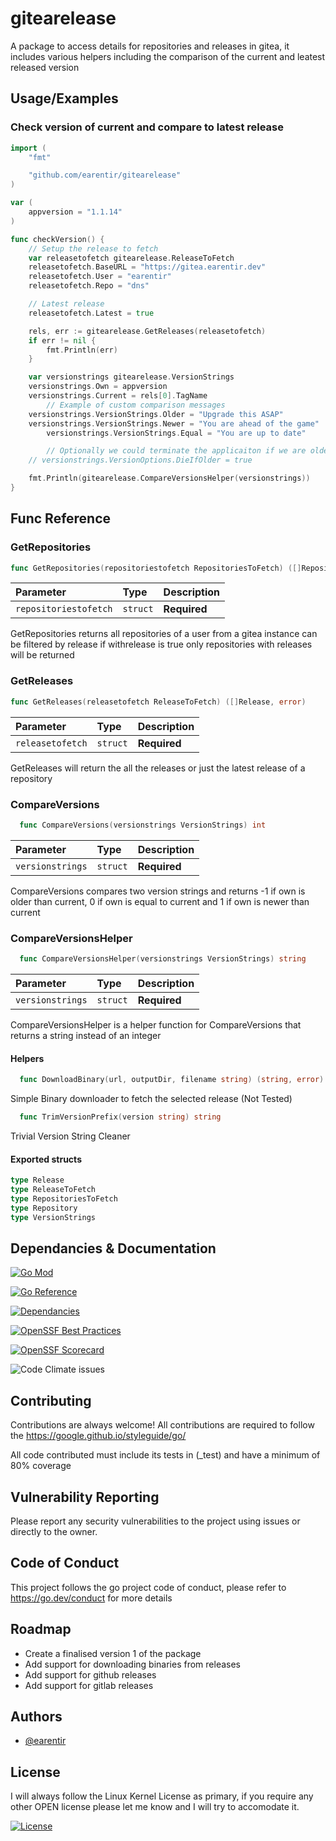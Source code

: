 # gitearelease

A package to access details for repositories and releases in gitea, it includes various helpers including the comparison of the current and leatest released version

## Usage/Examples

### Check version of current and compare to latest release
```go
import (
	"fmt"

	"github.com/earentir/gitearelease"
)

var (
	appversion = "1.1.14"
)

func checkVersion() {
	// Setup the release to fetch
	var releasetofetch gitearelease.ReleaseToFetch
	releasetofetch.BaseURL = "https://gitea.earentir.dev"
	releasetofetch.User = "earentir"
	releasetofetch.Repo = "dns"

	// Latest release
	releasetofetch.Latest = true

	rels, err := gitearelease.GetReleases(releasetofetch)
	if err != nil {
		fmt.Println(err)
	}

	var versionstrings gitearelease.VersionStrings
	versionstrings.Own = appversion
	versionstrings.Current = rels[0].TagName
        // Example of custom comparison messages
	versionstrings.VersionStrings.Older = "Upgrade this ASAP"
	versionstrings.VersionStrings.Newer = "You are ahead of the game"
        versionstrings.VersionStrings.Equal = "You are up to date"

        // Optionally we could terminate the applicaiton if we are older than latest release
	// versionstrings.VersionOptions.DieIfOlder = true

	fmt.Println(gitearelease.CompareVersionsHelper(versionstrings))
}
```


## Func Reference

### GetRepositories
```go
func GetRepositories(repositoriestofetch RepositoriesToFetch) ([]Repository, error)
```
| Parameter | Type     | Description                |
| :-------- | :------- | :------------------------- |
| `repositoriestofetch` | `struct` | **Required**  |

GetRepositories returns all repositories of a user from a gitea instance can be filtered by release if withrelease is true only repositories with releases will be returned

### GetReleases
```go
func GetReleases(releasetofetch ReleaseToFetch) ([]Release, error)
```

| Parameter | Type     | Description                |
| :-------- | :------- | :------------------------- |
| `releasetofetch` | `struct` | **Required**  |

GetReleases will return the all the releases or just the latest release of a repository

### CompareVersions
```go
  func CompareVersions(versionstrings VersionStrings) int
```

| Parameter | Type     | Description                |
| :-------- | :------- | :------------------------- |
| `versionstrings` | `struct` | **Required**  |

CompareVersions compares two version strings and returns  -1 if own is older than current, 0 if own is equal to current and 1 if own is newer than current

### CompareVersionsHelper
```go
  func CompareVersionsHelper(versionstrings VersionStrings) string
```

| Parameter | Type  | Description   |
| :-------- | :----- | :----------- |
| `versionstrings`  | `struct` | **Required** |

CompareVersionsHelper is a helper function for CompareVersions that returns a string instead of an integer

#### Helpers
```go
  func DownloadBinary(url, outputDir, filename string) (string, error)
```
Simple Binary downloader to fetch the selected release (Not Tested)

```go
  func TrimVersionPrefix(version string) string
```
Trivial Version String Cleaner


#### Exported structs
```go
type Release
type ReleaseToFetch
type RepositoriesToFetch
type Repository
type VersionStrings
```
## Dependancies & Documentation
[![Go Mod](https://img.shields.io/github/go-mod/go-version/earentir/gitearelease)]()

[![Go Reference](https://pkg.go.dev/badge/github.com/earentir/gitearelease.svg)](https://pkg.go.dev/github.com/earentir/gitearelease)

[![Dependancies](https://img.shields.io/librariesio/github/earentir/gitearelease)](https://libraries.io/github/earentir/gitearelease)

[![OpenSSF Best Practices](https://www.bestpractices.dev/projects/8581/badge)](https://www.bestpractices.dev/projects/8581)

[![OpenSSF Scorecard](https://api.securityscorecards.dev/projects/github.com/earentir/gitearelease/badge)](https://securityscorecards.dev/viewer/?uri=github.com/earentir/gitearelease)

![Code Climate issues](https://img.shields.io/codeclimate/tech-debt/earentir/gitearelease)



## Contributing

Contributions are always welcome!
All contributions are required to follow the https://google.github.io/styleguide/go/

All code contributed must include its tests in (_test) and have a minimum of 80% coverage

## Vulnerability Reporting

Please report any security vulnerabilities to the project using issues or directly to the owner.

## Code of Conduct
 This project follows the go project code of conduct, please refer to https://go.dev/conduct for more details

## Roadmap

- Create a finalised version 1 of the package
- Add support for downloading binaries from releases
- Add support for github releases
- Add support for gitlab releases

## Authors

- [@earentir](https://www.github.com/earentir)


## License

I will always follow the Linux Kernel License as primary, if you require any other OPEN license please let me know and I will try to accomodate it.

[![License](https://img.shields.io/github/license/earentir/gitearelease)](https://opensource.org/license/gpl-2-0)
